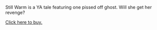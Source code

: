 Still Warm is a YA tale featuring one pissed off ghost. Will she get her revenge?

[Click here to buy.](https://www.amazon.com/Still-Warm-Emily-Oakes-ebook/dp/B079C44XVG/ref=sr_1_2?ie=UTF8&qid=1531481044&sr=8-2&keywords=still+warm)

